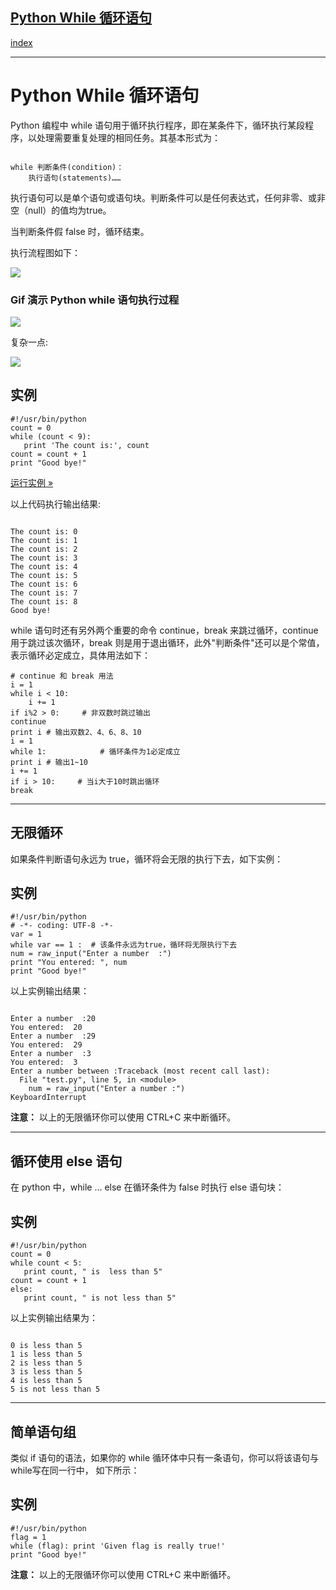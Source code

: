## [Python While 循环语句](https://www.runoob.com/python/python-while-loop.html)

[index](目录.md)

---
Python
While 循环语句
=================

Python 编程中 while 语句用于循环执行程序，即在某条件下，循环执行某段程序，以处理需要重复处理的相同任务。其基本形式为：

```

while 判断条件(condition)：
    执行语句(statements)……

```

执行语句可以是单个语句或语句块。判断条件可以是任何表达式，任何非零、或非空（null）的值均为true。

当判断条件假 false 时，循环结束。

执行流程图如下：

![](https://www.runoob.com/wp-content/uploads/2013/11/886A6E10-58F1-4A9B-8640-02DBEFF0EF9A.jpg)

### Gif 演示 Python while 语句执行过程

![](//www.runoob.com/wp-content/uploads/2014/05/006faQNTgw1f5wnm06h3ug30ci08cake.gif)

复杂一点:

![](https://www.runoob.com/wp-content/uploads/2013/11/loop-over-python-list-animation.gif)

实例
--

```
#!/usr/bin/python
count = 0
while (count < 9):
   print 'The count is:', count
count = count + 1
print "Good bye!"
```

  
[运行实例 »](/try/runcode.php?filename=test_while&type=python)

以上代码执行输出结果:

```

The count is: 0
The count is: 1
The count is: 2
The count is: 3
The count is: 4
The count is: 5
The count is: 6
The count is: 7
The count is: 8
Good bye!

```

while 语句时还有另外两个重要的命令 continue，break 来跳过循环，continue 用于跳过该次循环，break 则是用于退出循环，此外"判断条件"还可以是个常值，表示循环必定成立，具体用法如下：

```
# continue 和 break 用法
i = 1
while i < 10:   
    i += 1
if i%2 > 0:     # 非双数时跳过输出
continue
print i # 输出双数2、4、6、8、10
i = 1
while 1:            # 循环条件为1必定成立
print i # 输出1~10
i += 1
if i > 10:     # 当i大于10时跳出循环
break
```

  


---

无限循环
----

如果条件判断语句永远为 true，循环将会无限的执行下去，如下实例：

实例
--

```
#!/usr/bin/python
# -*- coding: UTF-8 -*-
var = 1
while var == 1 :  # 该条件永远为true，循环将无限执行下去
num = raw_input("Enter a number  :")
print "You entered: ", num
print "Good bye!"
```

以上实例输出结果：

```

Enter a number  :20
You entered:  20
Enter a number  :29
You entered:  29
Enter a number  :3
You entered:  3
Enter a number between :Traceback (most recent call last):
  File "test.py", line 5, in <module>
    num = raw_input("Enter a number :")
KeyboardInterrupt

```

**注意：**
以上的无限循环你可以使用 CTRL+C 来中断循环。

  


---

循环使用 else 语句
------------

在 python 中，while … else 在循环条件为 false 时执行 else 语句块：

实例
--

```
#!/usr/bin/python
count = 0
while count < 5:
   print count, " is  less than 5"
count = count + 1
else:
   print count, " is not less than 5"
```

以上实例输出结果为：

```

0 is less than 5
1 is less than 5
2 is less than 5
3 is less than 5
4 is less than 5
5 is not less than 5

```

  


---

简单语句组
-----

类似 if 语句的语法，如果你的 while 循环体中只有一条语句，你可以将该语句与while写在同一行中，
如下所示：

实例
--

```
#!/usr/bin/python
flag = 1
while (flag): print 'Given flag is really true!'
print "Good bye!"
```

**注意：**
以上的无限循环你可以使用
CTRL+C
来中断循环。